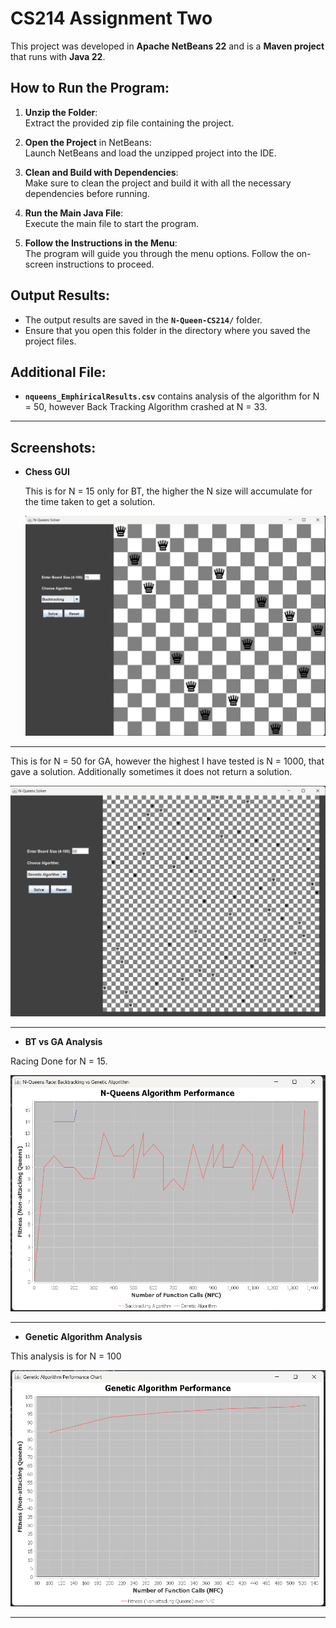 # CS214 Assignment Two

This project was developed in **Apache NetBeans 22** and is a **Maven project** that runs with **Java 22**.

## How to Run the Program:

1. **Unzip the Folder**:  
   Extract the provided zip file containing the project.

2. **Open the Project** in NetBeans:  
   Launch NetBeans and load the unzipped project into the IDE.

3. **Clean and Build with Dependencies**:  
   Make sure to clean the project and build it with all the necessary dependencies before running.

4. **Run the Main Java File**:  
   Execute the main file to start the program.

5. **Follow the Instructions in the Menu**:  
   The program will guide you through the menu options. Follow the on-screen instructions to proceed.

## Output Results:

- The output results are saved in the **`N-Queen-CS214/`** folder.
- Ensure that you open this folder in the directory where you saved the project files.

## Additional File:
- **`nqueens_EmphiricalResults.csv`** contains analysis of the algorithm for N = 50, however Back Tracking Algorithm crashed at N = 33.

---

## Screenshots:

- **Chess GUI**
  
  This is for N = 15 only for BT, the higher the N size will accumulate for the time taken to get a solution.
  
  ![Game GUI Screenshot](screenshots/BT_15.png)

----

This is for N = 50 for GA, however the highest I have tested is N = 1000, that gave a solution. Additionally sometimes it does not return a solution.

![Game GUI Screenshot](screenshots/GA_50.png)

-----

- **BT vs GA Analysis**  

Racing Done for N = 15.

  ![Genetic Algorithm Screenshot](screenshots/race.png)
  
---

- **Genetic Algorithm Analysis**  

This analysis is for N = 100

  ![Genetic Algorithm Screenshot](screenshots/GA_100.png)

---
